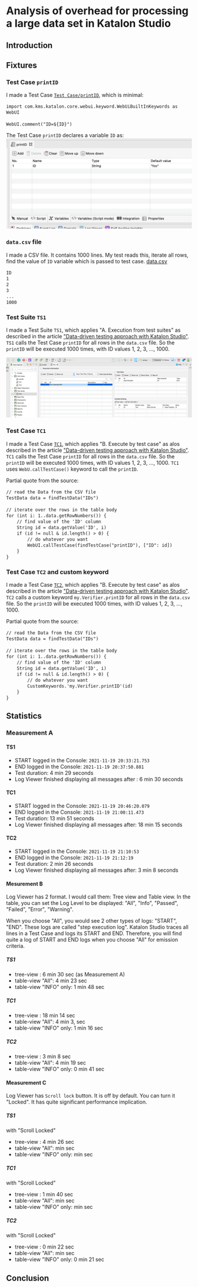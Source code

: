 # Analysis of overhead for processing a large data set in Katalon Studio

## Introduction

## Fixtures

### Test Case `printID`
I made a Test Case [`Test Case/printID`](Scripts/printID/Script1637309731921.groovy), which is minimal:
```
import com.kms.katalon.core.webui.keyword.WebUiBuiltInKeywords as WebUI

WebUI.comment("ID=${ID}")
```
The Test Case `printID` declares a variable `ID` as:
![printID_variable](docs/images/printID_variable.png)

### `data.csv` file

I made a CSV file. It contains 1000 lines. My test reads this, iterate all rows, find the value of `ID` variable which is passed to test case.
[data.csv](./data.csv)
```
ID
1
2
3
...
1000
```

### Test Suite `TS1`

I made a Test Suite `TS1`, which applies "A. Execution from test suites" as described in the article ["Data-driven testing approach with Katalon Studio"](https://medium.com/katalon-studio/data-driven-testing-approach-with-katalon-studio-b835c9e491dd). `TS1` calls the Test Case `printID` for all rows in the `data.csv` file. So the `printID` will be executed 1000 times, with ID values 1, 2, 3, ..., 1000.

![TS1](docs/images/TS1.png)

### Test Case `TC1`

I made a Test Case [`TC1`](Scripts/TC1/Script1637310193849.groovy), which applies "B. Execute by test case" as alos described in the article ["Data-driven testing approach with Katalon Studio"](https://medium.com/katalon-studio/data-driven-testing-approach-with-katalon-studio-b835c9e491dd). `TC1` calls the Test Case `printID` for all rows  in the `data.csv` file. So the `printID` will be executed 1000 times, with ID values 1, 2, 3, ..., 1000. `TC1` uses `WebU.callTestCase()` keyword to call the `printID`.

Partial quote from the source:
```
// read the Data from the CSV file
TestData data = findTestData("IDs")

// iterate over the rows in the table body
for (int i: 1..data.getRowNumbers()) {
	// find value of the 'ID' column
	String id = data.getValue('ID', i)
	if (id != null & id.length() > 0) {
		// do whatever you want
		WebUI.callTestCase(findTestCase("printID"), ["ID": id])
	}
}
```

### Test Case `TC2` and custom keyword

I made a Test Case [`TC2`](Scripts/TC2/Script1637310538215.groovy), which applies "B. Execute by test case" as alos described in the article ["Data-driven testing approach with Katalon Studio"](https://medium.com/katalon-studio/data-driven-testing-approach-with-katalon-studio-b835c9e491dd). `TC2` calls a custom keyword `my.Verifier.printID` for all rows in the `data.csv` file. So the `printID` will be executed 1000 times, with ID values 1, 2, 3, ..., 1000. 

Partial quote from the source:
```
// read the Data from the CSV file
TestData data = findTestData("IDs")

// iterate over the rows in the table body
for (int i: 1..data.getRowNumbers()) {
	// find value of the 'ID' column
	String id = data.getValue('ID', i)
	if (id != null & id.length() > 0) {
		// do whatever you want
		CustomKeywords.'my.Verifier.printID'(id)
	}
}
```

## Statistics

### Measurement A

#### TS1

- START logged in the Console: `2021-11-19 20:33:21.753`
- END logged in the Console: `2021-11-19 20:37:50.881`
- Test duration: 4 min 29 seconds
- Log Viewer finished displaying all messages after : 6 min 30 seconds

#### TC1

- START logged in the Console: `2021-11-19 20:46:20.079`
- END logged in the Console: `2021-11-19 21:00:11.473`
- Test duration: 13 min 51 seconds
- Log Viewer finished displaying all messages after: 18 min 15 seconds

#### TC2

- START logged in the Console: `2021-11-19 21:10:53`
- END logged in the Console: `2021-11-19 21:12:19`
- Test duration: 2 min 26 seconds
- Log Viewer finished displaying all messages after: 3 min 8 seconds

#### Mesurement B

Log Viewer has 2 format. I would call them: Tree view and Table view. In the table, you can set the Log Level to be displayed: "All", "Info", "Passed", "Failed", "Error", "Warning". 

When you choose "All", you would see 2 other types of logs: "START", "END". These logs are called "step execution log". Katalon Studio traces all lines in a Test Case and logs its START and END. Therefore, you will find quite a log of START and END logs when you choose "All" for emission criteria.

##### TS1

- tree-view : 6 min 30 sec (as Measurement A)
- table-view "All": 4 min 23 sec
- table-view "INFO" only: 1 min 48 sec

##### TC1

- tree-view : 18 min 14 sec
- table-view "All": 4 min 3,  sec
- table-view "INFO" only: 1 min 16 sec

##### TC2

- tree-view : 3 min 8 sec
- table-view "All": 4 min 19 sec
- table-view "INFO" only: 0 min 41 sec

#### Measurement C

Log Viewer has `Scroll lock` button. It is off by default. You can turn it "Locked". It has quite significant performance implication.

##### TS1

with "Scroll Locked"

- tree-view : 4 min 26 sec
- table-view "All":  min  sec
- table-view "INFO" only:  min  sec

##### TC1

with "Scroll Locked"

- tree-view : 1 min 40 sec
- table-view "All":  min  sec
- table-view "INFO" only:  min  sec

##### TC2

with "Scroll Locked"

- tree-view : 0 min 22 sec
- table-view "All":  min  sec
- table-view "INFO" only: 0 min 21 sec

## Conclusion


